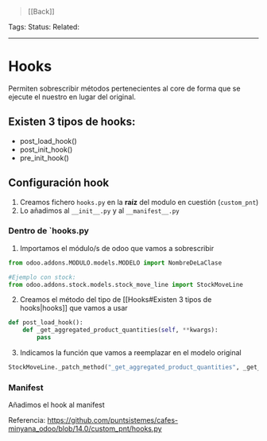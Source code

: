 > [[Back]]

Tags: 
Status: 
Related: 

___

# Hooks

Permiten sobrescribir métodos pertenecientes al core de forma que se ejecute el nuestro en lugar del original.

## Existen 3 tipos de hooks:

- post_load_hook()
- post_init_hook()
- pre_init_hook()

## Configuración hook

1. Creamos fichero `hooks.py` en la **raíz** del modulo en cuestión (`custom_pnt`)
2. Lo añadimos al `__init__.py` y al `__manifest__.py`

### Dentro de `hooks.py

1. Importamos el módulo/s de odoo que vamos a sobrescribir
````python
from odoo.addons.MODULO.models.MODELO import NombreDeLaClase

#Ejemplo con stock:
from odoo.addons.stock.models.stock_move_line import StockMoveLine
````

2. Creamos el método del tipo de [[Hooks#Existen 3 tipos de hooks|hooks]] que vamos a usar
````python
def post_load_hook():  
    def _get_aggregated_product_quantities(self, **kwargs):
	    pass
````

3. Indicamos la función que vamos a reemplazar en el modelo original

````python
StockMoveLine._patch_method("_get_aggregated_product_quantities", _get_aggregated_product_quantities)
````

### Manifest
Añadimos el hook al manifest


Referencia: https://github.com/puntsistemes/cafes-minyana_odoo/blob/14.0/custom_pnt/hooks.py
